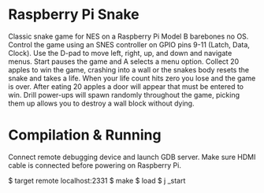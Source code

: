# Raspberry Pi Snake
Classic snake game for NES on a Raspberry Pi Model B barebones no OS. Control the game using an SNES controller on GPIO pins 9-11 (Latch, Data, Clock). Use the D-pad to move left, right, up, and down and navigate menus. Start pauses the game and A selects a menu option. Collect 20 apples to win the game, crashing into a wall or the snakes body resets the snake and takes a life. When your life count hits zero you lose and the game is over. After eating 20 apples a door will appear that must be entered to win. Drill power-ups will spawn randomly throughout the game, picking them up allows you to destroy a wall block without dying.

# Compilation & Running
Connect remote debugging device and launch GDB server. Make sure HDMI cable is connected before powering on Raspberry Pi.

$ target remote localhost:2331
$ make
$ load
$ j _start